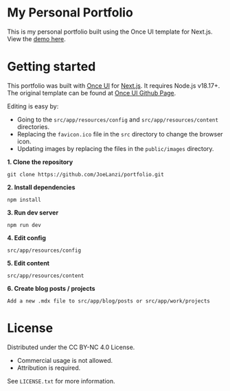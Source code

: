 
# **My Personal Portfolio**

This is my personal portfolio built using the Once UI template for Next.js.
View the [demo here](https://portfolio-joelanzis-projects.vercel.app/).

# **Getting started**

This portfolio was built with [Once UI](https://once-ui.com) for [Next.js](https://nextjs.org). It requires Node.js v18.17+. The original template can be found at [Once UI Github Page](https://github.com/once-ui-system/magic-portfolio.git).


Editing is easy by:

- Going to the `src/app/resources/config` and `src/app/resources/content` directories.
- Replacing the `favicon.ico` file in the `src` directory to change the browser icon.
- Updating images by replacing the files in the `public/images` directory.


**1. Clone the repository**
```
git clone https://github.com/JoeLanzi/portfolio.git
```

**2. Install dependencies**
```
npm install
```

**3. Run dev server**
```
npm run dev
```

**4. Edit config**
```
src/app/resources/config
```

**5. Edit content**
```
src/app/resources/content
```

**6. Create blog posts / projects**
```
Add a new .mdx file to src/app/blog/posts or src/app/work/projects
```

# **License**

Distributed under the CC BY-NC 4.0 License.
- Commercial usage is not allowed.
- Attribution is required.

See `LICENSE.txt` for more information.
